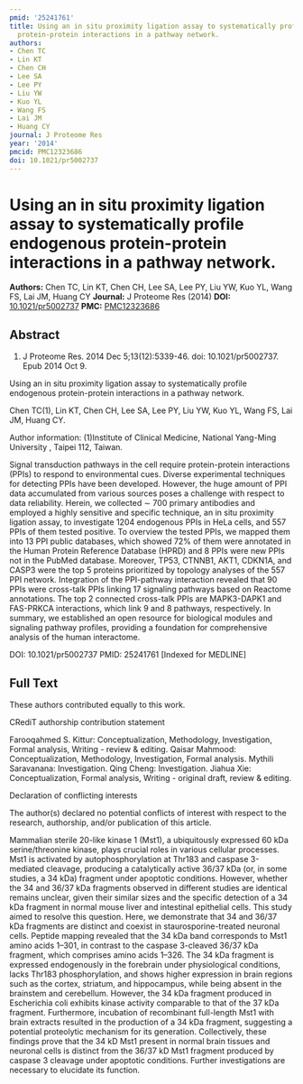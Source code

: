```yaml
---
pmid: '25241761'
title: Using an in situ proximity ligation assay to systematically profile endogenous
  protein-protein interactions in a pathway network.
authors:
- Chen TC
- Lin KT
- Chen CH
- Lee SA
- Lee PY
- Liu YW
- Kuo YL
- Wang FS
- Lai JM
- Huang CY
journal: J Proteome Res
year: '2014'
pmcid: PMC12323686
doi: 10.1021/pr5002737
---
```


# Using an in situ proximity ligation assay to systematically profile endogenous protein-protein interactions in a pathway network.
**Authors:** Chen TC, Lin KT, Chen CH, Lee SA, Lee PY, Liu YW, Kuo YL, Wang FS, Lai JM, Huang CY
**Journal:** J Proteome Res (2014)
**DOI:** [10.1021/pr5002737](https://doi.org/10.1021/pr5002737)
**PMC:** [PMC12323686](https://www.ncbi.nlm.nih.gov/pmc/articles/PMC12323686/)

## Abstract

1. J Proteome Res. 2014 Dec 5;13(12):5339-46. doi: 10.1021/pr5002737. Epub 2014
Oct  9.

Using an in situ proximity ligation assay to systematically profile endogenous 
protein-protein interactions in a pathway network.

Chen TC(1), Lin KT, Chen CH, Lee SA, Lee PY, Liu YW, Kuo YL, Wang FS, Lai JM, 
Huang CY.

Author information:
(1)Institute of Clinical Medicine, National Yang-Ming University , Taipei 112, 
Taiwan.

Signal transduction pathways in the cell require protein-protein interactions 
(PPIs) to respond to environmental cues. Diverse experimental techniques for 
detecting PPIs have been developed. However, the huge amount of PPI data 
accumulated from various sources poses a challenge with respect to data 
reliability. Herein, we collected ∼ 700 primary antibodies and employed a highly 
sensitive and specific technique, an in situ proximity ligation assay, to 
investigate 1204 endogenous PPIs in HeLa cells, and 557 PPIs of them tested 
positive. To overview the tested PPIs, we mapped them into 13 PPI public 
databases, which showed 72% of them were annotated in the Human Protein 
Reference Database (HPRD) and 8 PPIs were new PPIs not in the PubMed database. 
Moreover, TP53, CTNNB1, AKT1, CDKN1A, and CASP3 were the top 5 proteins 
prioritized by topology analyses of the 557 PPI network. Integration of the 
PPI-pathway interaction revealed that 90 PPIs were cross-talk PPIs linking 17 
signaling pathways based on Reactome annotations. The top 2 connected cross-talk 
PPIs are MAPK3-DAPK1 and FAS-PRKCA interactions, which link 9 and 8 pathways, 
respectively. In summary, we established an open resource for biological modules 
and signaling pathway profiles, providing a foundation for comprehensive 
analysis of the human interactome.

DOI: 10.1021/pr5002737
PMID: 25241761 [Indexed for MEDLINE]

## Full Text

These authors contributed equally to this work.

CRediT authorship contribution statement

Farooqahmed S. Kittur: Conceptualization, Methodology, Investigation, Formal analysis, Writing - review & editing. Qaisar Mahmood: Conceptualization, Methodology, Investigation, Formal analysis. Mythili Saravanana: Investigation. Qing Cheng: Investigation. Jiahua Xie: Conceptualization, Formal analysis, Writing - original draft, review & editing.

Declaration of conflicting interests

The author(s) declared no potential conflicts of interest with respect to the research, authorship, and/or publication of this article.

Mammalian sterile 20-like kinase 1 (Mst1), a ubiquitously expressed 60 kDa serine/threonine kinase, plays crucial roles in various cellular processes. Mst1 is activated by autophosphorylation at Thr183 and caspase 3-mediated cleavage, producing a catalytically active 36/37 kDa (or, in some studies, a 34 kDa) fragment under apoptotic conditions. However, whether the 34 and 36/37 kDa fragments observed in different studies are identical remains unclear, given their similar sizes and the specific detection of a 34 kDa fragment in normal mouse liver and intestinal epithelial cells. This study aimed to resolve this question. Here, we demonstrate that 34 and 36/37 kDa fragments are distinct and coexist in staurosporine-treated neuronal cells. Peptide mapping revealed that the 34 kDa band corresponds to Mst1 amino acids 1–301, in contrast to the caspase 3-cleaved 36/37 kDa fragment, which comprises amino acids 1–326. The 34 kDa fragment is expressed endogenously in the forebrain under physiological conditions, lacks Thr183 phosphorylation, and shows higher expression in brain regions such as the cortex, striatum, and hippocampus, while being absent in the brainstem and cerebellum. However, the 34 kDa fragment produced in Escherichia coli exhibits kinase activity comparable to that of the 37 kDa fragment. Furthermore, incubation of recombinant full-length Mst1 with brain extracts resulted in the production of a 34 kDa fragment, suggesting a potential proteolytic mechanism for its generation. Collectively, these findings prove that the 34 kD Mst1 present in normal brain tissues and neuronal cells is distinct from the 36/37 kD Mst1 fragment produced by caspase 3 cleavage under apoptotic conditions. Further investigations are necessary to elucidate its function.
